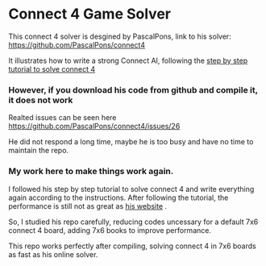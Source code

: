 # Connect 4 Game Solver

This connect 4 solver is desgined by PascalPons, link to his solver: https://github.com/PascalPons/connect4

It illustrates how to write a strong Connect AI, following the [step by step tutorial to solve connect 4](http://blog.gamesolver.org)

### However, if you download his code from github and compile it, it does not work

Realted issues can be seen here https://github.com/PascalPons/connect4/issues/26 

He did not respond a long time, maybe he is too busy and have no time to maintain the repo.


### My work here to make things work again.
I followed his step by step tutorial to solve connect 4 and write everything again according to the instructions. After following the tutorial, the performance is still not as great as [his website](https://connect4.gamesolver.org/) .

So, I studied his repo carefully, reducing codes uncessary for a default 7x6 connect 4 board, adding 7x6 books to improve performance.

This repo works perfectly after compiling, solving connect 4 in 7x6 boards as fast as his online solver.
